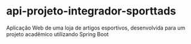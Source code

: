 # api-projeto-integrador-sporttads
Aplicação Web de uma loja de artigos esportivos, desenvolvida para um projeto acadêmico utilizando Spring Boot
